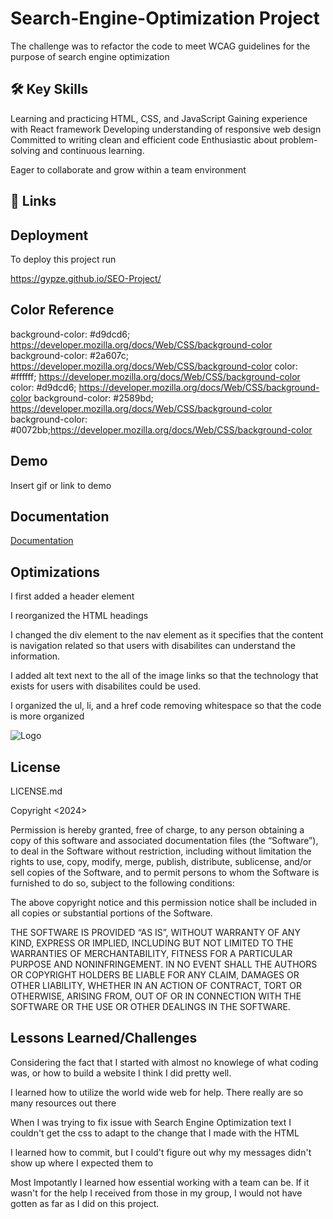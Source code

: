 
# Search-Engine-Optimization Project

The challenge was to refactor the code to meet WCAG guidelines for the purpose of search engine optimization





## 🛠 Key Skills



Learning and practicing HTML, CSS, and JavaScript
Gaining experience with React framework
Developing understanding of responsive web design
Committed to writing clean and efficient code
Enthusiastic about problem-solving and continuous learning.

Eager to collaborate and grow within a team environment
## 🔗 Links


## Deployment

To deploy this project run

https://gypze.github.io/SEO-Project/

## Color Reference



background-color: #d9dcd6; https://developer.mozilla.org/docs/Web/CSS/background-color
background-color: #2a607c; https://developer.mozilla.org/docs/Web/CSS/background-color
color: #ffffff; https://developer.mozilla.org/docs/Web/CSS/background-color color: #d9dcd6; https://developer.mozilla.org/docs/Web/CSS/background-color background-color: #2589bd; https://developer.mozilla.org/docs/Web/CSS/background-color background-color: #0072bb;https://developer.mozilla.org/docs/Web/CSS/background-color


## Demo

Insert gif or link to demo


## Documentation

[Documentation](https://linktodocumentation)


## Optimizations

I first added a header element

I reorganized the HTML headings

I changed the div element to the nav element as it specifies that the content is navigation related so that users with disabilites can understand the information.

I added alt text next to the all of the image links so that the technology that exists for users with disabilites could be used.

I organized the ul, li, and a href code removing whitespace so that the code is more organized


![Logo](https://dev-to-uploads.s3.amazonaws.com/uploads/articles/th5xamgrr6se0x5ro4g6.png)


## License

LICENSE.md

Copyright <2024> <Kimberly Nelson>

Permission is hereby granted, free of charge, to any person obtaining a copy of this software and associated documentation files (the “Software”), to deal in the Software without restriction, including without limitation the rights to use, copy, modify, merge, publish, distribute, sublicense, and/or sell copies of the Software, and to permit persons to whom the Software is furnished to do so, subject to the following conditions:

The above copyright notice and this permission notice shall be included in all copies or substantial portions of the Software.

THE SOFTWARE IS PROVIDED “AS IS”, WITHOUT WARRANTY OF ANY KIND, EXPRESS OR IMPLIED, INCLUDING BUT NOT LIMITED TO THE WARRANTIES OF MERCHANTABILITY, FITNESS FOR A PARTICULAR PURPOSE AND NONINFRINGEMENT. IN NO EVENT SHALL THE AUTHORS OR COPYRIGHT HOLDERS BE LIABLE FOR ANY CLAIM, DAMAGES OR OTHER LIABILITY, WHETHER IN AN ACTION OF CONTRACT, TORT OR OTHERWISE, ARISING FROM, OUT OF OR IN CONNECTION WITH THE SOFTWARE OR THE USE OR OTHER DEALINGS IN THE SOFTWARE.
## Lessons Learned/Challenges


Considering the fact that I started with almost no knowlege of what coding was, or how to build a website I think I did pretty well.

I learned how to utilize the world wide web for help. There really are so many resources out there

When I was trying to fix issue with Search Engine Optimization text I couldn't get the css to adapt to the change that I made with the HTML

I learned how to commit, but I could't figure out why my messages didn't show up where I expected them to

Most Impotantly I learned how essential working with a team can be. If it wasn't for the help I received from those in my group, I would not have gotten as far as I did on this project. 